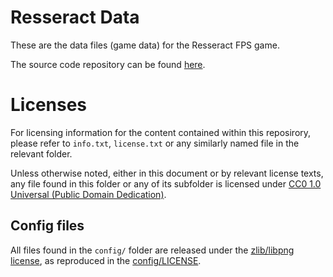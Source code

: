 # Resseract Data

These are the data files (game data) for the Resseract FPS game.

The source code repository can be found [here](https://github.com/mbitsnbites/resseract).

# Licenses

For licensing information for the content contained within this reposirory,
please refer to `info.txt`, `license.txt` or any similarly named file in the
relevant folder.

Unless otherwise noted, either in this document or by relevant license texts,
any file found in this folder or any of its subfolder is licensed under
[CC0 1.0 Universal (Public Domain Dedication)](https://creativecommons.org/publicdomain/zero/1.0/).

## Config files

All files found in the ```config/``` folder are released under the
[zlib/libpng license](https://opensource.org/licenses/Zlib), as reproduced in
the [config/LICENSE](config/LICENSE).


